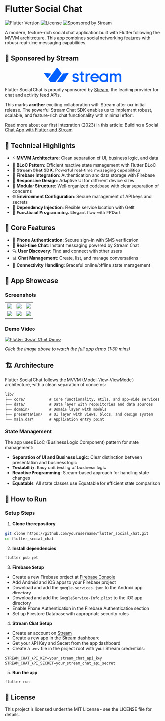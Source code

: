 # Flutter Social Chat

![Flutter Version](https://img.shields.io/badge/Flutter-3.0.0+-blue.svg)
![License](https://img.shields.io/badge/License-MIT-green.svg)
![Sponsored by Stream](https://img.shields.io/badge/Sponsored%20by-Stream-blue.svg)

A modern, feature-rich social chat application built with Flutter following the MVVM architecture. This app combines social networking features with robust real-time messaging capabilities.

## 🤝 Sponsored by Stream

<p align="center">
  <img src="assets/images/stream_logo.png" alt="Stream Logo" width="250"/>
</p>

Flutter Social Chat is proudly sponsored by [Stream](https://getstream.io/chat/flutter/tutorial/?utm_source=GitHub&utm_medium=referral&utm_content=&utm_campaign=flutter_social_chat), the leading provider for chat and activity feed APIs.

This marks **another** exciting collaboration with Stream after our initial release. The powerful Stream Chat SDK enables us to implement robust, scalable, and feature-rich chat functionality with minimal effort.

Read more about our first integration (2023) in this article: [Building a Social Chat App with Flutter and Stream](https://gstrm.io/sahinefe)

## 🚀 Technical Highlights

- ⚡ **MVVM Architecture**: Clean separation of UI, business logic, and data
- 🔄 **BLoC Pattern**: Efficient reactive state management with Flutter BLoC
- 🔌 **Stream Chat SDK**: Powerful real-time messaging capabilities
- 🔐 **Firebase Integration**: Authentication and data storage with Firebase
- 📱 **Responsive Design**: Adaptive UI for different device sizes
- 🧩 **Modular Structure**: Well-organized codebase with clear separation of concerns
- 🌐 **Environment Configuration**: Secure management of API keys and secrets
- 🔌 **Dependency Injection**: Flexible service location with GetIt
- 🧪 **Functional Programming**: Elegant flow with FPDart

## 💬 Core Features

- 🔑 **Phone Authentication**: Secure sign-in with SMS verification
- 💬 **Real-time Chat**: Instant messaging powered by Stream Chat
- 🔍 **User Discovery**: Find and connect with other users
- 📊 **Chat Management**: Create, list, and manage conversations
- 🔔 **Connectivity Handling**: Graceful online/offline state management

## 📱 App Showcase

### Screenshots

<table>
  <tr>
    <td><img src="assets/images/screenshot1.png" width="200"/></td>
    <td><img src="assets/images/screenshot2.png" width="200"/></td>
    <td><img src="assets/images/screenshot3.png" width="200"/></td>
  </tr>
  <tr>
    <td><img src="assets/images/screenshot4.png" width="200"/></td>
    <td><img src="assets/images/screenshot5.png" width="200"/></td>
    <td><img src="assets/images/screenshot6.png" width="200"/></td>
  </tr>
</table>

### Demo Video

[![Flutter Social Chat Demo](https://img.youtube.com/vi/YOUR_VIDEO_ID/0.jpg)](https://www.youtube.com/watch?v=YOUR_VIDEO_ID)

*Click the image above to watch the full app demo (1:30 mins)*

## 🏗️ Architecture

Flutter Social Chat follows the MVVM (Model-View-ViewModel) architecture, with a clean separation of concerns:

```
lib/
├── core/           # Core functionality, utils, and app-wide services
├── data/           # Data layer with repositories and data sources
├── domain/         # Domain layer with models
├── presentation/   # UI layer with views, blocs, and design system
└── main.dart       # Application entry point
```

### State Management

The app uses BLoC (Business Logic Component) pattern for state management:

- **Separation of UI and Business Logic**: Clear distinction between presentation and business logic
- **Testability**: Easy unit testing of business logic
- **Reactive Programming**: Stream-based approach for handling state changes
- **Equatable**: All state classes use Equatable for efficient state comparison

## 🔧 How to Run

### Setup Steps

1. **Clone the repository**

```bash
git clone https://github.com/yourusername/flutter_social_chat.git
cd flutter_social_chat
```

2. **Install dependencies**

```bash
flutter pub get
```

3. **Firebase Setup**

- Create a new Firebase project at [Firebase Console](https://console.firebase.google.com/)
- Add Android and iOS apps to your Firebase project
- Download and add the `google-services.json` to the Android app directory
- Download and add the `GoogleService-Info.plist` to the iOS app directory
- Enable Phone Authentication in the Firebase Authentication section
- Set up Firestore Database with appropriate security rules

4. **Stream Chat Setup**

- Create an account on [Stream](https://getstream.io/)
- Create a new app in the Stream dashboard
- Get your API Key and Secret from the app dashboard
- Create a `.env` file in the project root with your Stream credentials:

```
STREAM_CHAT_API_KEY=your_stream_chat_api_key
STREAM_CHAT_API_SECRET=your_stream_chat_api_secret
```

5. **Run the app**

```bash
flutter run
```

## 📄 License

This project is licensed under the MIT License - see the LICENSE file for details.
